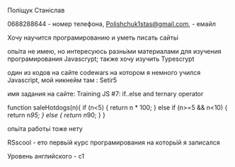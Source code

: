 Поліщук Станіслав

0688288644 - номер телефона, Polishchuk1stas@gmail.com, - емайл

Хочу научится програмированию и уметь писать сайтьі

опьіта не имею, но интересуюсь разньіми материалами для изучения програмирования Javascrypt; также хочу изучить Typescrypt

один из кодов на сайте codewars на котором я немного учился Javascript, мой никнейм там : Setir5

имя задания на сайте: Training JS #7: if..else and ternary operator

function saleHotdogs(n){
  if (n<5) {
    return n * 100;
  }
  else if (n>=5 && n<10) {
    return n*95;
  }
  else {
    return n*90;
}
}


опьіта работьі тоже нету


RSscool - ето первьій курс програмирования на которьій я записался


Уровень английского - c1
